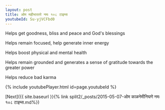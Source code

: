 ```yaml
---
layout: post
title: ओम महीभारतरे नमः १०८ टाइम्स
youtubeId: Su-yjVCFbd0
---
```

 
 
Helps get goodness, bliss and peace and God's blessings
 
Helps remain focused, help generate inner energy 
 
Helps boost physical and mental health 
 
Helps remain grounded and generates a sense of gratitude towards the greater power 
 
Helps reduce bad karma
 
 
 
 


{% include youtubePlayer.html id=page.youtubeId %}
 
[Next]({{ site.baseurl }}{% link  split2/_posts/2015-05-07-ओम काळनेमीनिघणे नमः १०८ टाइम्स.md%})
 
